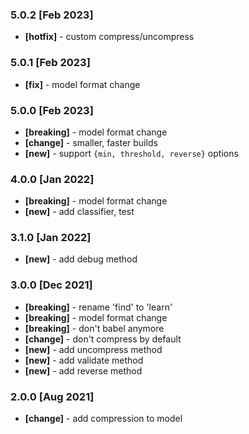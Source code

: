
### 5.0.2 [Feb 2023]
- **[hotfix]** - custom compress/uncompress 

### 5.0.1 [Feb 2023]
- **[fix]** - model format change

### 5.0.0 [Feb 2023]
- **[breaking]** - model format change
- **[change]** - smaller, faster builds
- **[new]** - support `{min, threshold, reverse}` options

### 4.0.0 [Jan 2022]
- **[breaking]** - model format change
- **[new]** - add classifier, test

### 3.1.0 [Jan 2022]
- **[new]** - add debug method

### 3.0.0 [Dec 2021]
- **[breaking]** - rename 'find' to 'learn'
- **[breaking]** - model format change
- **[breaking]** - don't babel anymore
- **[change]** - don't compress by default
- **[new]** - add uncompress method
- **[new]** - add validate method
- **[new]** - add reverse method

### 2.0.0 [Aug 2021]

- **[change]** - add compression to model
